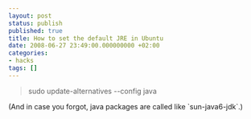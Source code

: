 ```yaml
---
layout: post
status: publish
published: true
title: How to set the default JRE in Ubuntu
date: 2008-06-27 23:49:00.000000000 +02:00
categories:
- hacks
tags: []
---
```

<blockquote>sudo update-alternatives --config java</blockquote>
(And in case you forgot, java packages are called like `sun-java6-jdk`.)
